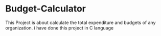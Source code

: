 # Budget-Calculator
This Project is about calculate the total expenditure and budgets of any organization. i have done this project in C language

